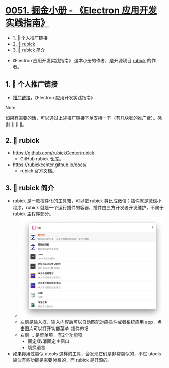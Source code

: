 # [0051. 掘金小册 - 《Electron 应用开发实践指南》](https://github.com/Tdahuyou/electron/tree/main/0051.%20%E6%8E%98%E9%87%91%E5%B0%8F%E5%86%8C%20-%20%E3%80%8AElectron%20%E5%BA%94%E7%94%A8%E5%BC%80%E5%8F%91%E5%AE%9E%E8%B7%B5%E6%8C%87%E5%8D%97%E3%80%8B)

<!-- region:toc -->
- [1. 🔗 个人推广链接](#1--个人推广链接)
- [2. 🔗 rubick](#2--rubick)
- [3. 📒 rubick 简介](#3--rubick-简介)
<!-- endregion:toc -->
- 《Electron 应用开发实践指南》 这本小册的作者，是开源项目 [rubick](https://github.com/rubickCenter/rubick) 的作者。

## 1. 🔗 个人推广链接

- [推广链接](https://s.juejin.cn/ds/iBAwjM5s/)，《Electron 应用开发实践指南》
  
> [!NOTE]
> 如果有需要的话，可以通过上述推广链接下单支持一下（有几块钱的推广费）。感谢 🙏 🙏 🙏。

## 2. 🔗 rubick

- https://github.com/rubickCenter/rubick
  - GitHub rubick 仓库。
- https://rubickcenter.github.io/docs/
  - rubick 官方文档。

## 3. 📒 rubick 简介

- rubick 是一款插件化的工具箱，可以把 rubick 类比成微信；插件就是微信小程序。rubick 就是一个运行插件的容器，插件由三方开发者开发维护，不属于 rubick 主程序部分。
  - ![](assets/2024-10-20-13-35-51.png)
  - 左侧是输入框，输入内容后可以自动匹配对应插件或者系统应用 app，点击图片可以打开功能菜单-插件市场
  - 右侧 ... 是菜单项，有2个功能项
    - 固定/取消固定主窗口
    - 切换语言
- 如果你用过类似 utools 这样的工具，会发现它们是非常类似的，不过 utools 貌似有些功能是需要付费的，而 rubick 是开源的。












